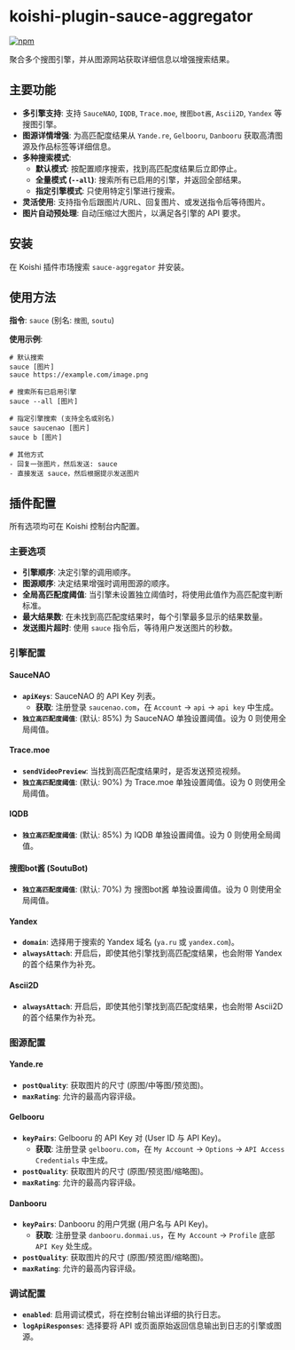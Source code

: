 # koishi-plugin-sauce-aggregator

[![npm](https://img.shields.io/npm/v/koishi-plugin-sauce-aggregator?style=flat-square)](https://www.npmjs.com/package/koishi-plugin-sauce-aggregator)

聚合多个搜图引擎，并从图源网站获取详细信息以增强搜索结果。

## 主要功能

- **多引擎支持**: 支持 `SauceNAO`, `IQDB`, `Trace.moe`, `搜图bot酱`, `Ascii2D`, `Yandex` 等搜图引擎。
- **图源详情增强**: 为高匹配度结果从 `Yande.re`, `Gelbooru`, `Danbooru` 获取高清图源及作品标签等详细信息。
- **多种搜索模式**:
  - **默认模式**: 按配置顺序搜索，找到高匹配度结果后立即停止。
  - **全量模式 (`--all`)**: 搜索所有已启用的引擎，并返回全部结果。
  - **指定引擎模式**: 只使用特定引擎进行搜索。
- **灵活使用**: 支持指令后跟图片/URL、回复图片、或发送指令后等待图片。
- **图片自动预处理**: 自动压缩过大图片，以满足各引擎的 API 要求。

## 安装

在 Koishi 插件市场搜索 `sauce-aggregator` 并安装。

## 使用方法

**指令**: `sauce` (别名: `搜图`, `soutu`)

**使用示例**:
```
# 默认搜索
sauce [图片]
sauce https://example.com/image.png

# 搜索所有已启用引擎
sauce --all [图片]

# 指定引擎搜索 (支持全名或别名)
sauce saucenao [图片]
sauce b [图片]

# 其他方式
- 回复一张图片，然后发送: sauce
- 直接发送 sauce，然后根据提示发送图片
```

## 插件配置

所有选项均可在 Koishi 控制台内配置。

### 主要选项

- **引擎顺序**: 决定引擎的调用顺序。
- **图源顺序**: 决定结果增强时调用图源的顺序。
- **全局高匹配度阈值**: 当引擎未设置独立阈值时，将使用此值作为高匹配度判断标准。
- **最大结果数**: 在未找到高匹配度结果时，每个引擎最多显示的结果数量。
- **发送图片超时**: 使用 `sauce` 指令后，等待用户发送图片的秒数。

### 引擎配置

#### SauceNAO
- **`apiKeys`**: SauceNAO 的 API Key 列表。
  - **获取**: 注册登录 `saucenao.com`，在 `Account` -> `api` -> `api key` 中生成。
- **`独立高匹配度阈值`**: (默认: 85%) 为 SauceNAO 单独设置阈值。设为 0 则使用全局阈值。

#### Trace.moe
- **`sendVideoPreview`**: 当找到高匹配度结果时，是否发送预览视频。
- **`独立高匹配度阈值`**: (默认: 90%) 为 Trace.moe 单独设置阈值。设为 0 则使用全局阈值。

#### IQDB
- **`独立高匹配度阈值`**: (默认: 85%) 为 IQDB 单独设置阈值。设为 0 则使用全局阈值。

#### 搜图bot酱 (SoutuBot)
- **`独立高匹配度阈值`**: (默认: 70%) 为 搜图bot酱 单独设置阈值。设为 0 则使用全局阈值。

#### Yandex
- **`domain`**: 选择用于搜索的 Yandex 域名 (`ya.ru` 或 `yandex.com`)。
- **`alwaysAttach`**: 开启后，即使其他引擎找到高匹配度结果，也会附带 Yandex 的首个结果作为补充。

#### Ascii2D
- **`alwaysAttach`**: 开启后，即使其他引擎找到高匹配度结果，也会附带 Ascii2D 的首个结果作为补充。

### 图源配置

#### Yande.re
- **`postQuality`**: 获取图片的尺寸 (原图/中等图/预览图)。
- **`maxRating`**: 允许的最高内容评级。

#### Gelbooru
- **`keyPairs`**: Gelbooru 的 API Key 对 (User ID 与 API Key)。
  - **获取**: 注册登录 `gelbooru.com`，在 `My Account` -> `Options` -> `API Access Credentials` 中生成。
- **`postQuality`**: 获取图片的尺寸 (原图/预览图/缩略图)。
- **`maxRating`**: 允许的最高内容评级。

#### Danbooru
- **`keyPairs`**: Danbooru 的用户凭据 (用户名与 API Key)。
  - **获取**: 注册登录 `danbooru.donmai.us`，在 `My Account` -> `Profile` 底部 `API Key` 处生成。
- **`postQuality`**: 获取图片的尺寸 (原图/预览图/缩略图)。
- **`maxRating`**: 允许的最高内容评级。

### 调试配置
- **`enabled`**: 启用调试模式，将在控制台输出详细的执行日志。
- **`logApiResponses`**: 选择要将 API 或页面原始返回信息输出到日志的引擎或图源。
```
